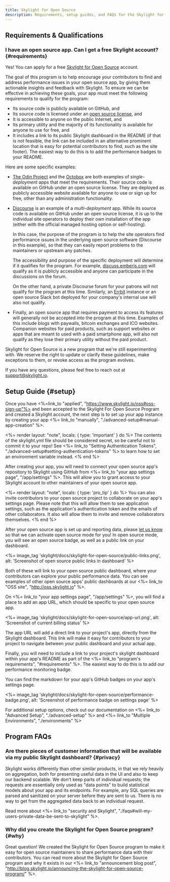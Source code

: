 ```yaml
---
title: Skylight for Open Source
description: Requirements, setup guides, and FAQs for the Skylight for Open Source Program.
---
```


## Requirements & Qualifications

### I have an open source app. Can I get a free Skylight account? {#requirements}

Yes! You can apply for a free [Skylight for Open Source][skylight-for-oss] account.

The goal of this program is to help encourage your contributors to find and address performance issues in your open source app, by giving them actionable insights and feedback with Skylight. To ensure we can be effective in achieving these goals, your app must meet the following requirements to qualify for the program:

- Its source code is publicly available on GitHub, and
- Its source code is licensed under an [open source license][oss-license], and
- It is accessible to anyone on the public Internet, and
- Its primary utility and the majority of its functionality is available for anyone to use for free, and
- It includes a link to its public Skylight dashboard in the README (if that is not feasible, the link can be included in an alternative prominent location that is easy for potential contributors to find, such as the site footer). The easiest way to do this is to add the performance badges to your README.

Here are some specific examples:

- [The Odin Project][odin] and the [Octobox][octobox] are both examples of _single-deployment_ apps that meet the requirements. Their source code is available on GitHub under an open source license. They are deployed as publicly accessible website available for anyone to use or sign up for free, other than any administration functionality.

- [Discourse][discourse] is an example of a _multi-deployment_ app. While its source code is available on GitHub under an open source license, it is up to the individual site operators to deploy their own installation of the app (either with the official managed hosting option or self-hosting).

  In this case, the purpose of the program is to help the site operators find performance issues in the underlying open source software (Discourse in this example), so that they can easily report problems to the maintainers or upstream any patches.

  The accessibility and purpose of the specific deployment will determine if it qualifies for the program. For example, [discuss.emberjs.com](https://discuss.emberjs.com) will qualify as it is publicly accessible and anyone can participate in the discussions on the forum.

  On the other hand, a private Discourse forum for your patrons will not qualify for the program at this time. Similarly, an [Errbit][errbit] instance or an open source Slack bot deployed for your company's internal use will also not qualify.

- Finally, an open source app that requires payment to access its features will generally not be accepted into the program at this time. Examples of this include blogs with paywalls, bitcoin exchanges and ICO websites. Companion websites for paid products, such as support websites or apps that are meant to used with a paid smartphone app, will also not qualify as they lose their primary utility without the paid product.

Skylight for Open Source is a new program that we're still experimenting with. We reserve the right to update or clarify these guidelines, make exceptions to them, or revoke access as the program evolves.

If you have any questions, please feel free to reach out at [support@skylight.io](mailto:support@skylight.io).

[skylight-for-oss]: https://www.skylight.io/oss
[oss-license]: https://opensource.org/licenses/alphabetical
[odin]: https://www.theodinproject.com/
[octobox]: https://octobox.io/
[discourse]: https://www.discourse.org/
[errbit]: https://github.com/errbit/errbit

## Setup Guide {#setup}

Once you have <%=link_to "applied", "https://www.skylight.io/oss#oss-sign-up"%> and been accepted to the Skylight For Open Source Program and created a Skylight account, the next step is to set up your app instance by creating your app <%= link_to "manually", "./advanced-setup#manual-app-creation" %>.

<%= render layout: "note", locals: { type: 'important' } do %>
The contents of the skylight.yml file should be considered secret, so be careful not to commit it to your repo! See <%= link_to "Setting Authentication Tokens", "./advanced-setup#setting-authentication-tokens" %> to learn how to set an environment variable instead.
<% end %>

After creating your app, you will need to connect your open source app's repository to Skylight using GitHub from <%= link_to "your app settings page", "/app/settings" %>. This will allow you to  grant access to your Skylight account to other maintainers of your open source app.

<%= render layout: "note", locals: { type: 'pro_tip' } do %>
  You can also invite contributors to your open source project to collaborate on your app's settings page. Please note that this will allow them to see application settings, such as the application's authentication token and the emails of other collaborators. It also will allow them to invite and remove collaborators themselves.
<% end %>

After your open source app is set up and reporting data, please [let us know](mailto:support@skylight.io) so that we can activate open source mode for you! In open source mode, you will see an open source badge, as well as a public link on your dashboard.

<%= image_tag 'skylight/docs/skylight-for-open-source/public-links.png', alt: 'Screenshot of open source public links in dashboard' %>

Both of these will link to your open source public dashboard, where your contributors can explore your public performance data. You can see examples of other open source apps' public dashboards at our <%= link_to "OSS site", "http://oss.skylight.io" %>.

On <%= link_to "your app settings page", "/app/settings" %>, you will find a place to add an app URL, which should be specific to your open source app.

<%= image_tag 'skylight/docs/skylight-for-open-source/app-url.png', alt: 'Screenshot of current billing status' %>

The app URL will add a direct link to your project's app, directly from the Skylight dashboard. This link will make it easy for contributors to your project to navigate between your public dashboard and your actual app.

Finally, you will need to include a link to your project's skylight dashboard within your app's README as part of the <%= link_to "program's requirements", "#requirements" %>. The easiest way to do this is to add our performance monitoring badge.

You can find the markdown for your app's GitHub badges on your app's settings page.

<%= image_tag 'skylight/docs/skylight-for-open-source/performance-badge.png', alt: 'Screenshot of performance badge on settings page' %>

For additional setup options, check out our documentation on <%= link_to "Advanced Setup", "./advanced-setup" %> and <%= link_to "Multiple Environments", "./environments" %>

## Program FAQs

### Are there pieces of customer information that will be available via my public Skylight dashboard? {#privacy}

Skylight works differently than other similar products, in that we rely heavily on aggregation, both for presenting useful data in the UI and also to keep our backend scalable. We don't keep parts of individual requests; the requests are essentially only used as "data points" to build statistical models about your app and its endpoints. For example, any SQL queries are parsed and sanitized on your server before they are sent to us. There is no way to get from the aggregated data back to an individual request.

Read more about <%= link_to "security and Skylight", "./faqs#will-my-users-private-data-be-sent-to-skylight" %>.

### Why did you create the Skylight for Open Source program? {#why}

Great question! We created the Skylight for Open Source program to make it easy for open source maintainers to share performance data with their contributors. You can read more about the Skylight for Open Source program and why it exists in our <%= link_to "announcement blog post", "http://blog.skylight.io/announcing-the-skylight-for-open-source-program/" %>.
